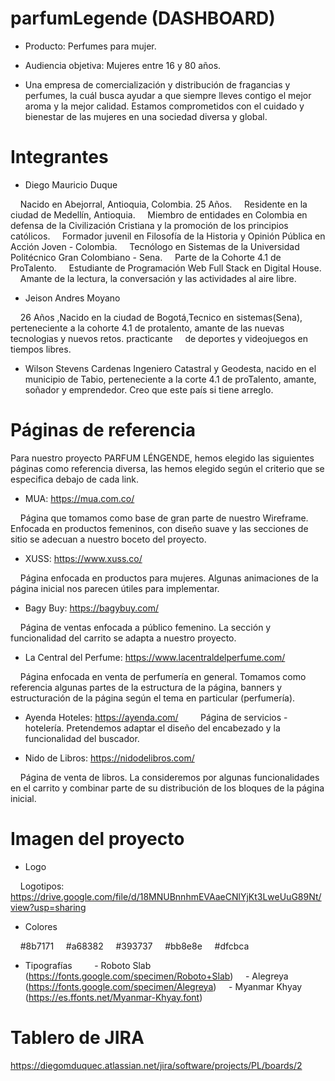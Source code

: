 # parfumLegende (DASHBOARD)

- Producto: Perfumes para mujer.

- Audiencia objetiva: Mujeres entre 16 y 80 años.

- Una empresa de comercialización y distribución de fragancias y perfumes, la 
cuál busca ayudar a que siempre lleves contigo el mejor aroma y la mejor calidad. Estamos comprometidos con el cuidado y bienestar de las mujeres en una sociedad diversa y global.

# Integrantes

- Diego Mauricio Duque

    Nacido en Abejorral, Antioquia, Colombia. 25 Años.
    Residente en la ciudad de Medellín, Antioquia.
    Miembro de entidades en Colombia en defensa de la Civilización Cristiana y la promoción de los principios católicos.
    Formador juvenil en Filosofía de la Historia y Opinión Pública en Acción Joven - Colombia.
    Tecnólogo en Sistemas de la Universidad Politécnico Gran Colombiano - Sena.
    Parte de la Cohorte 4.1 de ProTalento.
    Estudiante de Programación Web Full Stack en Digital House.
    Amante de la lectura, la conversación y las actividades al aire libre.

- Jeison Andres Moyano

    26 Años ,Nacido en la ciudad de Bogotá,Tecnico en sistemas(Sena), perteneciente a la cohorte 4.1 de protalento, amante de las nuevas tecnologias y nuevos retos. practicante     de deportes y videojuegos en tiempos libres. 

- Wilson Stevens Cardenas
Ingeniero Catastral y Geodesta, nacido en el municipio de Tabio, perteneciente a la corte 4.1 de proTalento, amante, soñador y emprendedor. Creo que este país si tiene arreglo. 

# Páginas de referencia

Para nuestro proyecto PARFUM LÉNGENDE, hemos elegido las siguientes páginas como referencia diversa, las hemos elegido según el criterio que se especifica debajo de cada link.

+ MUA: https://mua.com.co/

    Página que tomamos como base de gran parte de nuestro Wireframe. Enfocada en productos femeninos, con diseño suave y las secciones de sitio se adecuan a nuestro boceto del proyecto.

+ XUSS: https://www.xuss.co/

    Página enfocada en productos para mujeres. Algunas animaciones de la página inicial nos parecen útiles para implementar.

+ Bagy Buy: https://bagybuy.com/

    Página de ventas enfocada a público femenino. La sección y funcionalidad del carrito se adapta a nuestro proyecto.

+ La Central del Perfume: https://www.lacentraldelperfume.com/

    Página enfocada en venta de perfumería en general. Tomamos como referencia algunas partes de la estructura de la página, banners y estructuración de la página según el tema en particular (perfumería).

+ Ayenda Hoteles: https://ayenda.com/
    
    Página de servicios - hotelería. Pretendemos adaptar el diseño del encabezado y la funcionalidad del buscador.

+ Nido de Libros: https://nidodelibros.com/

    Página de venta de libros. La consideremos por algunas funcionalidades en el carrito y combinar parte de su distribución de los bloques de la página inicial.

# Imagen del proyecto

+ Logo

    Logotipos: https://drive.google.com/file/d/18MNUBnnhmEVAaeCNlYjKt3LweUuG89Nt/view?usp=sharing
    
+ Colores

    #8b7171
    #a68382
    #393737
    #bb8e8e
    #dfcbca    

+ Tipografías
    
    - Roboto Slab (https://fonts.google.com/specimen/Roboto+Slab)
    - Alegreya (https://fonts.google.com/specimen/Alegreya)
    - Myanmar Khyay (https://es.ffonts.net/Myanmar-Khyay.font)

# Tablero de JIRA

https://diegomduquec.atlassian.net/jira/software/projects/PL/boards/2